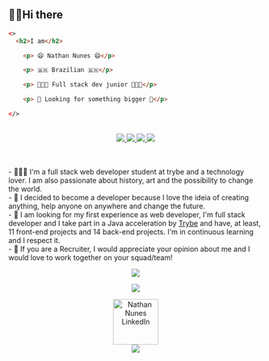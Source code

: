 ## 👋🏽Hi there

```html
<> 
  <h2>I am</h2>

    <p> 😄 Nathan Nunes 😄</p>

    <p> 🇧🇷 Brazilian 🇧🇷</p>

    <p> 👨🏽‍💻 Full stack dev junior 👨🏽‍💻</p>

    <p> 💭 Looking for something bigger 💭</p>

</>
```

<br />

<div style="max-width: 900px; margin: auto;" align="center">
  <a href="https://github.com/NunesNathan/alistar-reactjs">
    <img src="https://github-readme-stats.vercel.app/api/pin/?username=nunesnathan&repo=alistar-reactjs&show_owner=true&show_icons=true&title_color=6b92ab&icon_color=6b92ab&text_color=eee&bg_color=313131&card_width=21" >
  </a>
  <a href="https://github.com/NunesNathan/trivia-game">
    <img src="https://github-readme-stats.vercel.app/api/pin/?username=nunesnathan&repo=trivia-game&show_owner=true&show_icons=true&title_color=6b92ab&icon_color=6b92ab&text_color=eee&bg_color=313131&card_width=21" >
  </a>
  <a href="https://github.com/NunesNathan/SummerJob-DesafioPratico">
    <img src="https://github-readme-stats.vercel.app/api/pin/?username=nunesnathan&repo=SummerJob-DesafioPratico&show_owner=true&show_icons=true&title_color=6b92ab&icon_color=6b92ab&text_color=eee&bg_color=313131&card_width=21" >
  </a>
  <a href="https://github.com/NunesNathan/portifolio-web-react">
    <img src="https://github-readme-stats.vercel.app/api/pin/?username=nunesnathan&repo=portifolio-web-react&show_owner=true&show_icons=true&title_color=6b92ab&icon_color=6b92ab&text_color=eee&bg_color=313131&card_width=21" >
  </a>

</div>

<br />
<br />

<div>

  <p>- 👨🏽‍🦱 I'm a full stack web developer student at trybe and a technology lover. I am also passionate about history, art and the possibility to change the world.<br />
  - 💬 I decided to become a developer because I love the ideia of creating anything, help anyone on anywhere and change the future.<br />
  - 🌱 I am looking for my first experience as web developer, I'm full stack developer and I take part in a Java acceleration by <a href="https://www.betrybe.com/">Trybe</a> and have, at least, 11 front-end projects and 14 back-end projects. I'm in continuous learning and I respect it.<br />
  - 🔎 If you are a Recruiter, I would appreciate your opinion about me and I would love to work together on your squad/team!</p>
</div>

<p align="center">
  <img src="https://github-readme-stats.vercel.app/api?username=nunesnathan&cache_seconds=1800&count_private=true&show_icons=true&title_color=6b92ab&icon_color=6b92ab&text_color=eee&bg_color=313131">
</p>
<p align="center">
  <img src="https://github-readme-stats.vercel.app/api/top-langs/?username=nunesnathan&hide_langs_below=.25&title_color=6b92ab&text_color=eee&bg_color=313131&layout=compact">
</p>

<div align="center">
  <a href="https://www.linkedin.com/in/nathannunes-/">
    <img width="90px" align="center" alt="Nathan Nunes LinkedIn" src="https://www.glintinc.com/wp-content/uploads/2017/09/casestudy-linkedin-logo-grey.png" />
  </a>
</div>
<div align="center">
  <img src="https://komarev.com/ghpvc/?username=nunesnathan&color=313131">
</div>
